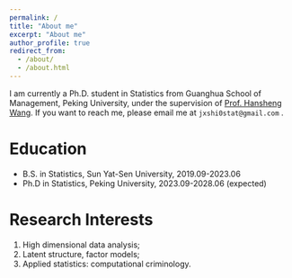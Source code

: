 ```yaml
---
permalink: /
title: "About me"
excerpt: "About me"
author_profile: true
redirect_from: 
  - /about/
  - /about.html
---
```


I am currently a Ph.D. student in Statistics from Guanghua School of Management, Peking University, under the supervision of [Prof. Hansheng Wang](https://en.gsm.pku.edu.cn/faculty/hansheng/). If you want to reach me, please email me at `jxshi0stat@gmail.com` .


Education
======
- B.S. in Statistics, Sun Yat-Sen University, 2019.09-2023.06
- Ph.D in Statistics, Peking University, 2023.09-2028.06 (expected)


Research Interests
======
1. High dimensional data analysis;
2. Latent structure, factor models;
3. Applied statistics: computational criminology.


